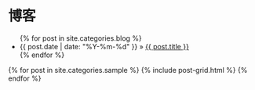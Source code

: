 <div class="page-header">
    <h1>博客</h1>
</div>

<ul class="posts">
    {% for post in site.categories.blog %}
    <li><span>{{ post.date | date: "%Y-%m-%d" }}</span> &raquo; <a href="{{ post.url }}">{{ post.title }}</a></li>
    {% endfor %}
</ul>

<div class="tiles">
{% for post in site.categories.sample %}
  {% include post-grid.html %}
{% endfor %}